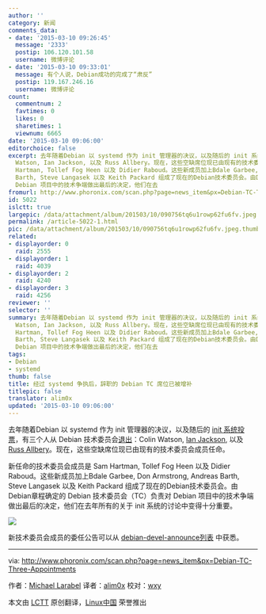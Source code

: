 ```yaml
---
author: ''
category: 新闻
comments_data:
- date: '2015-03-10 09:26:45'
  message: '2333'
  postip: 106.120.101.58
  username: 微博评论
- date: '2015-03-10 09:33:01'
  message: 有个人说，Debian成功的完成了“肃反”
  postip: 119.167.246.16
  username: 微博评论
count:
  commentnum: 2
  favtimes: 0
  likes: 0
  sharetimes: 1
  viewnum: 6665
date: '2015-03-10 09:06:00'
editorchoice: false
excerpt: 去年随着Debian 以 systemd 作为 init 管理器的决议，以及随后的 init 系统投票，有三个人从 Debian 技术委员会退出：Colin
  Watson, Ian Jackson, 以及 Russ Allbery。现在，这些空缺席位现已由现有的技术委员会成员任命。 新任命的技术委员会成员是 Sam
  Hartman, Tollef Fog Heen 以及 Didier Raboud。这些新成员加上Bdale Garbee, Don Armstrong, Andreas
  Barth, Steve Langasek 以及 Keith Packard 组成了现在的Debian技术委员会。由Debian章程确定的 Debian 技术委员会（TC）负责对
  Debian 项目中的技术争端做出最后的决定，他们在去
fromurl: http://www.phoronix.com/scan.php?page=news_item&px=Debian-TC-Three-Appointments
id: 5022
islctt: true
largepic: /data/attachment/album/201503/10/090756tq6u1rowp62fu6fv.jpeg
permalink: /article-5022-1.html
pic: /data/attachment/album/201503/10/090756tq6u1rowp62fu6fv.jpeg.thumb.jpg
related:
- displayorder: 0
  raid: 2555
- displayorder: 1
  raid: 4039
- displayorder: 2
  raid: 4240
- displayorder: 3
  raid: 4256
reviewer: ''
selector: ''
summary: 去年随着Debian 以 systemd 作为 init 管理器的决议，以及随后的 init 系统投票，有三个人从 Debian 技术委员会退出：Colin
  Watson, Ian Jackson, 以及 Russ Allbery。现在，这些空缺席位现已由现有的技术委员会成员任命。 新任命的技术委员会成员是 Sam
  Hartman, Tollef Fog Heen 以及 Didier Raboud。这些新成员加上Bdale Garbee, Don Armstrong, Andreas
  Barth, Steve Langasek 以及 Keith Packard 组成了现在的Debian技术委员会。由Debian章程确定的 Debian 技术委员会（TC）负责对
  Debian 项目中的技术争端做出最后的决定，他们在去
tags:
- Debian
- systemd
thumb: false
title: 经过 systemd 争执后，辞职的 Debian TC 席位已被增补
titlepic: false
translator: alim0x
updated: '2015-03-10 09:06:00'
---
```


去年随着Debian 以 systemd 作为 init 管理器的决议，以及随后的 [init 系统投票](http://www.phoronix.com/scan.php?page=news_item&px=MTg0MzY)，有三个人从 Debian 技术委员会[退出](http://linux.cn/article-4256-1.html)：Colin Watson, [Ian Jackson](http://www.phoronix.com/scan.php?page=news_item&px=MTg0NDA), 以及 [Russ Allbery](http://www.phoronix.com/scan.php?page=news_item&px=MTg0MjM)。现在，这些空缺席位现已由现有的技术委员会成员任命。


新任命的技术委员会成员是 Sam Hartman, Tollef Fog Heen 以及 Didier Raboud。这些新成员加上Bdale Garbee, Don Armstrong, Andreas Barth, Steve Langasek 以及 Keith Packard 组成了现在的Debian技术委员会。由Debian章程确定的 Debian 技术委员会（TC）负责对 Debian 项目中的技术争端做出最后的决定，他们在去年所有的关于 init 系统的讨论中变得十分重要。


![](/data/attachment/album/201503/10/090756tq6u1rowp62fu6fv.jpeg)


新技术委员会成员的委任公告可以从 [debian-devel-announce列表](https://lists.debian.org/debian-devel-announce/2015/03/msg00003.html) 中获悉。




---


via: <http://www.phoronix.com/scan.php?page=news_item&px=Debian-TC-Three-Appointments>


作者：[Michael Larabel](http://www.michaellarabel.com/) 译者：[alim0x](https://github.com/alim0x) 校对：[wxy](https://github.com/wxy)


本文由 [LCTT](https://github.com/LCTT/TranslateProject) 原创翻译，[Linux中国](http://linux.cn/) 荣誉推出